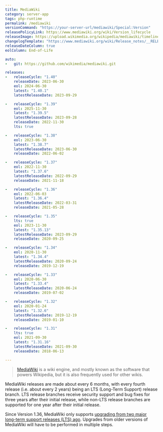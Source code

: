 ```yaml
---
title: MediaWiki
category: server-app
tags: php-runtime
permalink: /mediawiki
versionCommand: "https://your-server-url/mediawiki/Special:Version"
releasePolicyLink: https://www.mediawiki.org/wiki/Version_lifecycle
releaseImage: https://upload.wikimedia.org/wikipedia/mediawiki/timeline/llebggzr6u9gj415qxtfcde01ij1mcd.png
changelogTemplate: "https://www.mediawiki.org/wiki/Release_notes/__RELEASE_CYCLE__"
releaseDateColumn: true
eolColumn: End-of-Life

auto:
-   git: https://github.com/wikimedia/mediawiki.git

releases:
-   releaseCycle: "1.40"
    releaseDate: 2023-06-30
    eol: 2024-06-30
    latest: "1.40.1"
    latestReleaseDate: 2023-09-29

-   releaseCycle: "1.39"
    eol: 2025-11-30
    latest: "1.39.5"
    latestReleaseDate: 2023-09-28
    releaseDate: 2022-11-30
    lts: true

-   releaseCycle: "1.38"
    eol: 2023-06-30
    latest: "1.38.7"
    latestReleaseDate: 2023-06-30
    releaseDate: 2022-06-02

-   releaseCycle: "1.37"
    eol: 2022-11-30
    latest: "1.37.6"
    latestReleaseDate: 2022-09-29
    releaseDate: 2021-11-18

-   releaseCycle: "1.36"
    eol: 2022-06-03
    latest: "1.36.4"
    latestReleaseDate: 2022-03-31
    releaseDate: 2021-05-28

-   releaseCycle: "1.35"
    lts: true
    eol: 2023-11-30
    latest: "1.35.13"
    latestReleaseDate: 2023-09-29
    releaseDate: 2020-09-25

-   releaseCycle: "1.34"
    eol: 2020-11-30
    latest: "1.34.4"
    latestReleaseDate: 2020-09-24
    releaseDate: 2019-12-19

-   releaseCycle: "1.33"
    eol: 2020-06-30
    latest: "1.33.4"
    latestReleaseDate: 2020-06-24
    releaseDate: 2019-07-02

-   releaseCycle: "1.32"
    eol: 2020-01-24
    latest: "1.32.6"
    latestReleaseDate: 2019-12-19
    releaseDate: 2019-01-10

-   releaseCycle: "1.31"
    lts: true
    eol: 2021-09-30
    latest: "1.31.16"
    latestReleaseDate: 2021-09-30
    releaseDate: 2018-06-13

---
```


> [MediaWiki](https://mediawiki.org) is a wiki engine, and mostly known as the software that powers
> Wikipedia, but it is also frequently used for other wikis.

MediaWiki releases are made about every 6 months, with every fourth release (i.e. about every 2
years) being an LTS (Long-Term Support) release branch. LTS release branches receive security
support and bug fixes for three years after their initial release, while non-LTS release branches
are supported for one year after their initial release.

Since Version 1.36, MediaWiki only supports [upgrading from two major long-term support releases
(LTS) ago](https://phabricator.wikimedia.org/T259771 "RFC: Drop support for older database upgrades on MediaWiki Phabricator").
Upgrades from older versions of MediaWiki will have to be performed in multiple steps.
